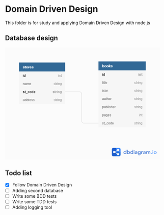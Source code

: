 # Domain Driven Design
This folder is for study and applying Domain Driven Design with node.js

## Database design
![DBdesign](img/db_design.png)

## Todo list
- [X] Follow Domain Driven Design
- [ ] Adding second database
- [ ] Write some BDD tests
- [ ] Write some TDD tests
- [ ] Adding logging tool

